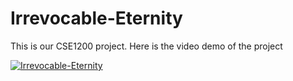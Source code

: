# Irrevocable-Eternity
This is our CSE1200 project. 
Here is the video demo of the project

[![Irrevocable-Eternity](https://img.youtube.com/vi/ASsGai9TVV0/0.jpg)](https://www.youtube.com/watch?v=ASsGai9TVV0)

